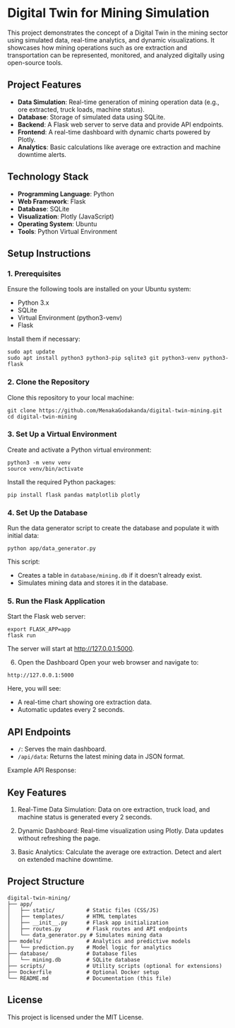# Digital Twin for Mining Simulation
This project demonstrates the concept of a Digital Twin in the mining sector using simulated data, real-time analytics, and dynamic visualizations. It showcases how mining operations such as ore extraction and transportation can be represented, monitored, and analyzed digitally using open-source tools.

## Project Features
- **Data Simulation**: Real-time generation of mining operation data (e.g., ore extracted, truck loads, machine status).
- **Database**: Storage of simulated data using SQLite.
- **Backend**: A Flask web server to serve data and provide API endpoints.
- **Frontend**: A real-time dashboard with dynamic charts powered by Plotly.
- **Analytics**: Basic calculations like average ore extraction and machine downtime alerts.

## Technology Stack
- **Programming Language**: Python
- **Web Framework**: Flask
- **Database**: SQLite
- **Visualization**: Plotly (JavaScript)
- **Operating System**: Ubuntu
- **Tools**: Python Virtual Environment

## Setup Instructions

### 1. Prerequisites
Ensure the following tools are installed on your Ubuntu system:
- Python 3.x
- SQLite
- Virtual Environment (python3-venv)
- Flask

Install them if necessary:
```
sudo apt update
sudo apt install python3 python3-pip sqlite3 git python3-venv python3-flask
```

### 2. Clone the Repository
Clone this repository to your local machine:
```
git clone https://github.com/MenakaGodakanda/digital-twin-mining.git
cd digital-twin-mining
```

### 3. Set Up a Virtual Environment
Create and activate a Python virtual environment:
```
python3 -m venv venv
source venv/bin/activate
```
Install the required Python packages:
```
pip install flask pandas matplotlib plotly
```
### 4. Set Up the Database
Run the data generator script to create the database and populate it with initial data:
```
python app/data_generator.py
```
This script:
- Creates a table in `database/mining.db` if it doesn’t already exist.
- Simulates mining data and stores it in the database.

### 5. Run the Flask Application
Start the Flask web server:
```
export FLASK_APP=app
flask run
```

The server will start at http://127.0.0.1:5000.

6. Open the Dashboard
Open your web browser and navigate to:
```
http://127.0.0.1:5000
```
Here, you will see:
- A real-time chart showing ore extraction data.
- Automatic updates every 2 seconds.

## API Endpoints
- `/`: Serves the main dashboard.
- `/api/data`: Returns the latest mining data in JSON format.

Example API Response:

## Key Features
1. Real-Time Data Simulation:
Data on ore extraction, truck load, and machine status is generated every 2 seconds.

2. Dynamic Dashboard:
Real-time visualization using Plotly.
Data updates without refreshing the page.

3. Basic Analytics:
Calculate the average ore extraction.
Detect and alert on extended machine downtime.

## Project Structure
```
digital-twin-mining/
├── app/
│   ├── static/          # Static files (CSS/JS)
│   ├── templates/       # HTML templates
│   ├── __init__.py      # Flask app initialization
│   ├── routes.py        # Flask routes and API endpoints
│   └── data_generator.py # Simulates mining data
├── models/              # Analytics and predictive models
│   └── prediction.py    # Model logic for analytics
├── database/            # Database files
│   └── mining.db        # SQLite database
├── scripts/             # Utility scripts (optional for extensions)
├── Dockerfile           # Optional Docker setup
└── README.md            # Documentation (this file)
```

## License

This project is licensed under the MIT License.
